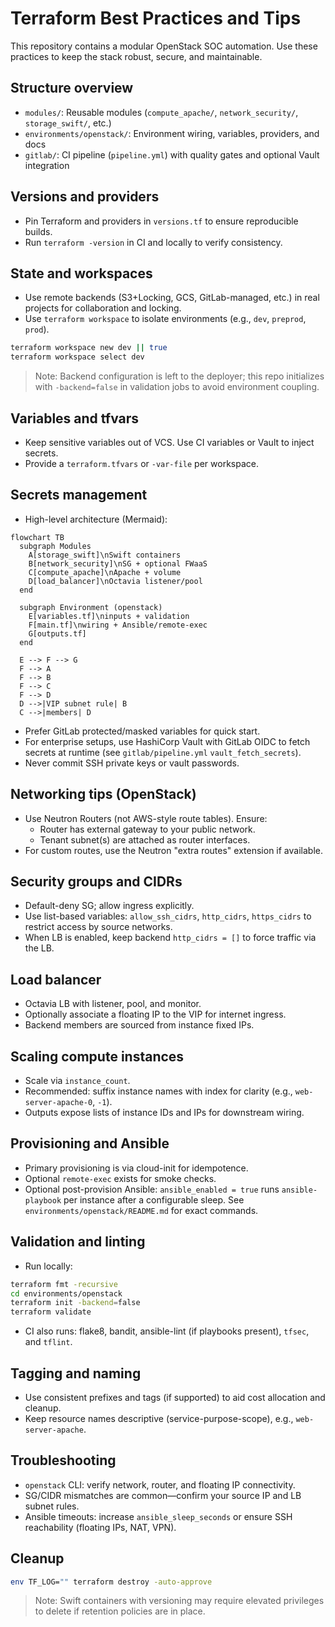 # Terraform Best Practices and Tips

This repository contains a modular OpenStack SOC automation. Use these practices to keep the stack robust, secure, and maintainable.

## Structure overview

- `modules/`: Reusable modules (`compute_apache/`, `network_security/`, `storage_swift/`, etc.)
- `environments/openstack/`: Environment wiring, variables, providers, and docs
- `gitlab/`: CI pipeline (`pipeline.yml`) with quality gates and optional Vault integration

## Versions and providers

- Pin Terraform and providers in `versions.tf` to ensure reproducible builds.
- Run `terraform -version` in CI and locally to verify consistency.

## State and workspaces

- Use remote backends (S3+Locking, GCS, GitLab-managed, etc.) in real projects for collaboration and locking.
- Use `terraform workspace` to isolate environments (e.g., `dev`, `preprod`, `prod`).

```bash
terraform workspace new dev || true
terraform workspace select dev
```

> Note: Backend configuration is left to the deployer; this repo initializes with `-backend=false` in validation jobs to avoid environment coupling.

## Variables and tfvars

- Keep sensitive variables out of VCS. Use CI variables or Vault to inject secrets.
- Provide a `terraform.tfvars` or `-var-file` per workspace.

## Secrets management

- High-level architecture (Mermaid):

```mermaid
flowchart TB
  subgraph Modules
    A[storage_swift]\nSwift containers
    B[network_security]\nSG + optional FWaaS
    C[compute_apache]\nApache + volume
    D[load_balancer]\nOctavia listener/pool
  end

  subgraph Environment (openstack)
    E[variables.tf]\ninputs + validation
    F[main.tf]\nwiring + Ansible/remote-exec
    G[outputs.tf]
  end

  E --> F --> G
  F --> A
  F --> B
  F --> C
  F --> D
  D -->|VIP subnet rule| B
  C -->|members| D
```

- Prefer GitLab protected/masked variables for quick start.
- For enterprise setups, use HashiCorp Vault with GitLab OIDC to fetch secrets at runtime (see `gitlab/pipeline.yml` `vault_fetch_secrets`).
- Never commit SSH private keys or vault passwords.

## Networking tips (OpenStack)

- Use Neutron Routers (not AWS-style route tables). Ensure:
  - Router has external gateway to your public network.
  - Tenant subnet(s) are attached as router interfaces.
- For custom routes, use the Neutron "extra routes" extension if available.

## Security groups and CIDRs

- Default-deny SG; allow ingress explicitly.
- Use list-based variables: `allow_ssh_cidrs`, `http_cidrs`, `https_cidrs` to restrict access by source networks.
- When LB is enabled, keep backend `http_cidrs = []` to force traffic via the LB.

## Load balancer

- Octavia LB with listener, pool, and monitor.
- Optionally associate a floating IP to the VIP for internet ingress.
- Backend members are sourced from instance fixed IPs.

## Scaling compute instances

- Scale via `instance_count`.
- Recommended: suffix instance names with index for clarity (e.g., `web-server-apache-0`, `-1`).
- Outputs expose lists of instance IDs and IPs for downstream wiring.

## Provisioning and Ansible

- Primary provisioning is via cloud-init for idempotence.
- Optional `remote-exec` exists for smoke checks.
- Optional post-provision Ansible: `ansible_enabled = true` runs `ansible-playbook` per instance after a configurable sleep. See `environments/openstack/README.md` for exact commands.

## Validation and linting

- Run locally:

```bash
terraform fmt -recursive
cd environments/openstack
terraform init -backend=false
terraform validate
```

- CI also runs: flake8, bandit, ansible-lint (if playbooks present), `tfsec`, and `tflint`.

## Tagging and naming

- Use consistent prefixes and tags (if supported) to aid cost allocation and cleanup.
- Keep resource names descriptive (service-purpose-scope), e.g., `web-server-apache`.

## Troubleshooting

- `openstack` CLI: verify network, router, and floating IP connectivity.
- SG/CIDR mismatches are common—confirm your source IP and LB subnet rules.
- Ansible timeouts: increase `ansible_sleep_seconds` or ensure SSH reachability (floating IPs, NAT, VPN).

## Cleanup

```bash
env TF_LOG="" terraform destroy -auto-approve
```

> Note: Swift containers with versioning may require elevated privileges to delete if retention policies are in place.
